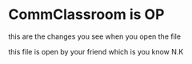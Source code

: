 # CommClassroom is OP

this are the changes you see when you open the file

this file is open by your friend which is you know N.K
